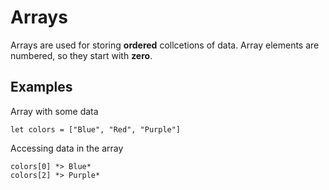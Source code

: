 # Arrays
Arrays are used for storing **ordered** collcetions of data.
Array elements are numbered, so they start with **zero**.

## Examples
Array with some data

```
let colors = ["Blue", "Red", "Purple"]
```

Accessing data in the array

```
colors[0] *> Blue*
colors[2] *> Purple*
```